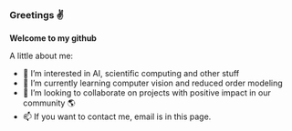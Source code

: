 ### Greetings ✌️
**Welcome to my github**

A little about me:
- 👀 I’m interested in AI, scientific computing and other stuff
- 🌱 I’m currently learning computer vision and reduced order modeling
- 💞️ I’m looking to collaborate on projects with positive impact in our community 🌎
- 📫 If you want to contact me, email is in this page.

<!---
yoelt11/yoelt11 is a ✨ special ✨ repository because its `README.md` (this file) appears on your GitHub profile.
You can click the Preview link to take a look at your changes.
--->
